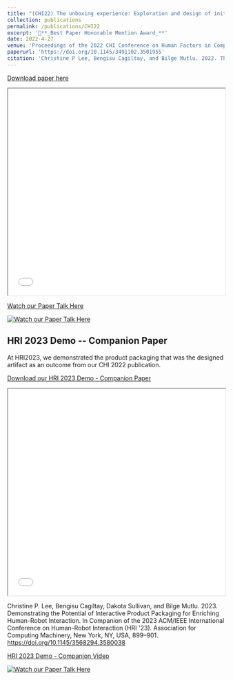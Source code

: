 ```yaml
---
title: "(CHI22) The unboxing experience: Exploration and design of initial interactions between children and social robots"
collection: publications
permalink: /publications/CHI22
excerpt: '🏅**_Best Paper Honorable Mention Award_**'
date: 2022-4-27
venue: 'Proceedings of the 2022 CHI Conference on Human Factors in Computing Systems'
paperurl: 'https://doi.org/10.1145/3491102.3501955'
citation: 'Christine P Lee, Bengisu Cagiltay, and Bilge Mutlu. 2022. The Unboxing Experience: Exploration and Design of Initial Interactions Between Children and Social Robots. In Proceedings of the 2022 CHI Conference on Human Factors in Computing Systems (CHI 22). Association for Computing Machinery, New York, NY, USA, Article 151, 1–14.'
---
```


[Download paper here](/files/CHI22-Unboxing-Lee.pdf)

<iframe src="/files/CHI22-Unboxing-Lee.pdf" width="100%" height="480" allow="autoplay"></iframe>


[Watch our Paper Talk Here](https://youtu.be/1LMYwqfzD84)

[![Watch our Paper Talk Here](https://img.youtube.com/vi/1LMYwqfzD84/2.jpg)](https://youtu.be/1LMYwqfzD84)


## HRI 2023 Demo -- Companion Paper 

At HRI2023, we demonstrated the product packaging that was the designed artifact as an outcome from our CHI 2022 publication.

[Download our HRI 2023 Demo - Companion Paper](https://bengisucagiltay.github.io/files/HRI23-Unboxing-Demo.pdf)

<iframe src="/files/HRI23-Unboxing-Demo.pdf" width="100%" height="480" allow="autoplay"></iframe>



Christine P. Lee, Bengisu Cagiltay, Dakota Sullivan, and Bilge Mutlu. 2023. Demonstrating the Potential of Interactive Product Packaging for Enriching Human-Robot Interaction. In Companion of the 2023 ACM/IEEE International Conference on Human-Robot Interaction (HRI '23). Association for Computing Machinery, New York, NY, USA, 899–901. https://doi.org/10.1145/3568294.3580038

[HRI 2023 Demo - Companion Video](https://www.youtube.com/watch?v=CJCNpDZGOIM)

[![Watch our Paper Talk Here](https://img.youtube.com/vi/CJCNpDZGOIM/2.jpg)](https://youtu.be/1LMYwqfzD84)

